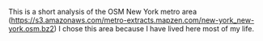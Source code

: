 This is a short analysis of the OSM New York metro area (https://s3.amazonaws.com/metro-extracts.mapzen.com/new-york_new-york.osm.bz2)
I chose this area because I have lived here most of my life.
